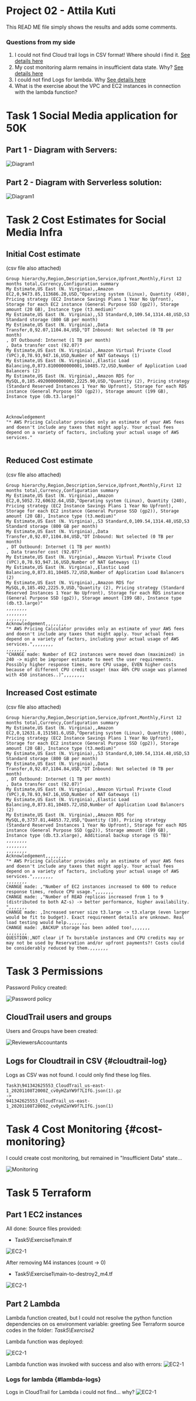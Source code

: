 Project 02 - Attila Kuti
=================================

This READ ME file simply shows the results and adds some comments.


### Questions from my side
1. I could not find Cloud trail logs in CSV format! Where should i find it. [See details here](#cloudtrail-log)
2. My cost monitoring alarm remains in insufficient data state. Why? [See details here](#cost-monitoring)
3. I could not find Logs for lambda. Why [See details here](#lambda-logs)
4. What is the exercise about the VPC and EC2 instances in connection with the lambda function?



# Task 1 Social Media application for 50K
## Part 1 - Diagram with Servers:

![Diagram1](./Task1-2/p02_task1_akuti_20201107.png)

## Part 2 - Diagram with Serverless solution:

![Diagram1](Task1-2\p02_task2_akuti_20201107.png)

# Task 2 Cost Estimates for Social Media Infra

## Initial Cost estimate
(csv file also attached)

```
Group hierarchy,Region,Description,Service,Upfront,Monthly,First 12 months total,Currency,Configuration summary
My Estimate,US East (N. Virginia),,Amazon EC2,0,9473.85,113686.20,USD,"Operating system (Linux), Quantity (450), Pricing strategy (EC2 Instance Savings Plans 1 Year No Upfront), Storage for each EC2 instance (General Purpose SSD (gp2)), Storage amount (20 GB), Instance type (t3.medium)"
My Estimate,US East (N. Virginia),,S3 Standard,0,109.54,1314.48,USD,S3 Standard storage (800 GB per month)
My Estimate,US East (N. Virginia),,Data Transfer,0,92.07,1104.84,USD,"DT Inbound: Not selected (0 TB per month) 
, DT Outbound: Internet (1 TB per month) 
, Data transfer cost (92.07)"
My Estimate,US East (N. Virginia),,Amazon Virtual Private Cloud (VPC),0,78.93,947.16,USD,Number of NAT Gateways (1)
My Estimate,US East (N. Virginia),,Elastic Load Balancing,0,873.8100000000001,10485.72,USD,Number of Application Load Balancers (2)
My Estimate,US East (N. Virginia),,Amazon RDS for MySQL,0,185.49200000000002,2225.90,USD,"Quantity (2), Pricing strategy (Standard Reserved Instances 1 Year No Upfront), Storage for each RDS instance (General Purpose SSD (gp2)), Storage amount (199 GB), Instance type (db.t3.large)"



Acknowledgement
"* AWS Pricing Calculator provides only an estimate of your AWS fees and doesn't include any taxes that might apply. Your actual fees depend on a variety of factors, including your actual usage of AWS services."


```

## Reduced Cost estimate
(csv file also attached)

```
Group hierarchy,Region,Description,Service,Upfront,Monthly,First 12 months total,Currency,Configuration summary
My Estimate,US East (N. Virginia),,Amazon EC2,0,5052.72,60632.64,USD,"Operating system (Linux), Quantity (240), Pricing strategy (EC2 Instance Savings Plans 1 Year No Upfront), Storage for each EC2 instance (General Purpose SSD (gp2)), Storage amount (20 GB), Instance type (t3.medium)"
My Estimate,US East (N. Virginia),,S3 Standard,0,109.54,1314.48,USD,S3 Standard storage (800 GB per month)
My Estimate,US East (N. Virginia),,Data Transfer,0,92.07,1104.84,USD,"DT Inbound: Not selected (0 TB per month) 
, DT Outbound: Internet (1 TB per month) 
, Data transfer cost (92.07)"
My Estimate,US East (N. Virginia),,Amazon Virtual Private Cloud (VPC),0,78.93,947.16,USD,Number of NAT Gateways (1)
My Estimate,US East (N. Virginia),,Elastic Load Balancing,0,873.81,10485.72,USD,Number of Application Load Balancers (2)
My Estimate,US East (N. Virginia),,Amazon RDS for MySQL,0,185.492,2225.9,USD,"Quantity (2), Pricing strategy (Standard Reserved Instances 1 Year No Upfront), Storage for each RDS instance (General Purpose SSD (gp2)), Storage amount (199 GB), Instance type (db.t3.large)"
,,,,,,,,
,,,,,,,,
,,,,,,,,
Acknowledgement,,,,,,,,
"* AWS Pricing Calculator provides only an estimate of your AWS fees and doesn't include any taxes that might apply. Your actual fees depend on a variety of factors, including your actual usage of AWS services.",,,,,,,,
,,,,,,,,
"CHANGE made: Number of EC2 instances were moved down (maximized) in 240 -> might be improper estimate to meet the user requirements. Possibly higher response times, more CPU usage, EVEN higher costs because of different CPU credit usage! (max 40% CPU usage was planned with 450 instances..)",,,,,,,,

```

## Increased Cost estimate
(csv file also attached)

```
Group hierarchy,Region,Description,Service,Upfront,Monthly,First 12 months total,Currency,Configuration summary
My Estimate,US East (N. Virginia),,Amazon EC2,0,12631.8,151581.6,USD,"Operating system (Linux), Quantity (600), Pricing strategy (EC2 Instance Savings Plans 1 Year No Upfront), Storage for each EC2 instance (General Purpose SSD (gp2)), Storage amount (20 GB), Instance type (t3.medium)"
My Estimate,US East (N. Virginia),,S3 Standard,0,109.54,1314.48,USD,S3 Standard storage (800 GB per month)
My Estimate,US East (N. Virginia),,Data Transfer,0,92.07,1104.84,USD,"DT Inbound: Not selected (0 TB per month) 
, DT Outbound: Internet (1 TB per month) 
, Data transfer cost (92.07)"
My Estimate,US East (N. Virginia),,Amazon Virtual Private Cloud (VPC),0,78.93,947.16,USD,Number of NAT Gateways (1)
My Estimate,US East (N. Virginia),,Elastic Load Balancing,0,873.81,10485.72,USD,Number of Application Load Balancers (2)
My Estimate,US East (N. Virginia),,Amazon RDS for MySQL,0,3737.81,44853.72,USD,"Quantity (10), Pricing strategy (Standard Reserved Instances 1 Year No Upfront), Storage for each RDS instance (General Purpose SSD (gp2)), Storage amount (199 GB), Instance type (db.t3.xlarge), Additional backup storage (5 TB)"
,,,,,,,,
,,,,,,,,
,,,,,,,,
Acknowledgement,,,,,,,,
"* AWS Pricing Calculator provides only an estimate of your AWS fees and doesn't include any taxes that might apply. Your actual fees depend on a variety of factors, including your actual usage of AWS services.",,,,,,,,
,,,,,,,,
CHANGE made: ,"Number of EC2 instances increased to 600 to reduce response times, reduce CPU usage.",,,,,,,
CHANGE made: ,"Number of READ replicas increased from 1 to 9 (distributed to both AZ-s) -> better performance, higher availability. ",,,,,,,
CHANGE made: ,Increased server size t3.large -> t3.xlarge (even larger would be fit to budget). Exact requirement details are unknown. Real load testing would help.,,,,,,,
CHANGE made: ,BACKUP storage has been added too!,,,,,,,
,,,,,,,,
QUESTION:,NOT clear if Tx burstable instances and CPU credits may or may not be used by Reservation and/or upfront payments?! Costs could be considerably reduced by them.,,,,,,,

```

# Task 3 Permissions

Password Policy created:

![Password policy](Task3\udacity_password_policy.png)

## CloudTrail users and groups

Users and Groups have been created:

![ReviewersAccountants](Task3\users-and-groups.png)

## Logs for Cloudtrail in CSV {#cloudtrail-log}

Logs as CSV was not found.
I could only find these log files.

```
Task3\941342625553_CloudTrail_us-east-1_20201108T2000Z_cv0yHZaYW9f7LIfG.json(1).gz 
->
941342625553_CloudTrail_us-east-1_20201108T2000Z_cv0yHZaYW9f7LIfG.json(1)

```

# Task 4 Cost Monitoring {#cost-monitoring}

I could create cost monitoring, but remained in "Insufficient Data" state...

![Monitoring](Task4\Cloudwatch_Alarm.png)


# Task 5 Terraform

## Part 1 EC2 instances

All done: 
Source files provided:

- Task5\Exercise1\main.tf

![EC2-1](Task5\Terraform_1_1.png)


After removing M4 instances (count -> 0)

- Task5\Exercise1\main-to-destroy2_m4.tf

![EC2-1](Task5\Terraform_1_2.png)


## Part 2 Lambda

Lambda function created, but I could not resolve the python function dependencies on os environment variable: greeting
See Terraform source codes in the folder: *Task5\Exercise2*

Lambda function was deployed:

![EC2-1](Task5\lambda_deployed.png)

Lambda function was invoked with success and also with errors:
![EC2-1](Task5\lambda_monitor.png)

### Logs for lambda {#lambda-logs}
Logs in CloudTrail for Lambda i could not find... why?
![EC2-1](Task5\log_groups.png)




